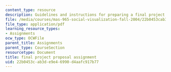 ```yaml
---
content_type: resource
description: Guidelines and instructions for preparing a final project proposal.
file: /media/courses/mas-965-social-visualization-fall-2004/22b0453cab3de9e46990d4aafc917b77_assn9.pdf
file_type: application/pdf
learning_resource_types:
- Assignments
ocw_type: OCWFile
parent_title: Assignments
parent_type: CourseSection
resourcetype: Document
title: final project proposal assignment
uid: 22b0453c-ab3d-e9e4-6990-d4aafc917b77
---
```

